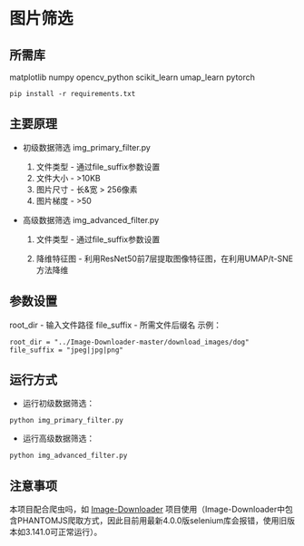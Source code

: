 # 图片筛选

## 所需库
matplotlib
numpy
opencv_python
scikit_learn
umap_learn
pytorch

```
pip install -r requirements.txt
```

## 主要原理
* 初级数据筛选 img_primary_filter.py
  1. 文件类型 - 通过file_suffix参数设置
  2. 文件大小 - >10KB
  3. 图片尺寸 - 长&宽 > 256像素
  4. 图片梯度 - >50
* 高级数据筛选 img_advanced_filter.py

  1. 文件类型 - 通过file_suffix参数设置

  2. 降维特征图 - 利用ResNet50前7层提取图像特征图，在利用UMAP/t-SNE方法降维

## 参数设置
root_dir - 输入文件路径
file_suffix - 所需文件后缀名
示例：

```
root_dir = "../Image-Downloader-master/download_images/dog"
file_suffix = "jpeg|jpg|png"
```

## 运行方式

* 运行初级数据筛选：
```
python img_primary_filter.py
```

* 运行高级数据筛选：
```
python img_advanced_filter.py
```

## 注意事项
本项目配合爬虫吗，如 [Image-Downloader](https://github.com/sczhengyabin/Image-Downloader) 项目使用（Image-Downloader中包含PHANTOMJS爬取方式，因此目前用最新4.0.0版selenium库会报错，使用旧版本如3.141.0可正常运行）。
